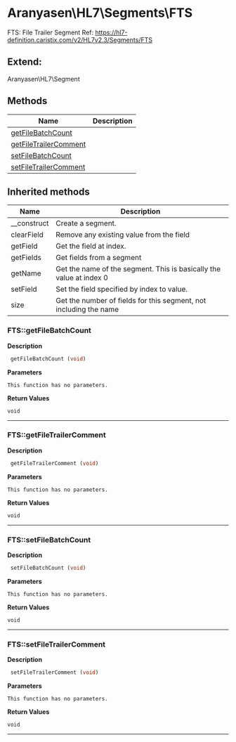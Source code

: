 # Aranyasen\HL7\Segments\FTS  

FTS: File Trailer Segment
Ref: https://hl7-definition.caristix.com/v2/HL7v2.3/Segments/FTS



## Extend:

Aranyasen\HL7\Segment

## Methods

| Name | Description |
|------|-------------|
|[getFileBatchCount](#ftsgetfilebatchcount)||
|[getFileTrailerComment](#ftsgetfiletrailercomment)||
|[setFileBatchCount](#ftssetfilebatchcount)||
|[setFileTrailerComment](#ftssetfiletrailercomment)||

## Inherited methods

| Name | Description |
|------|-------------|
|__construct|Create a segment.|
|clearField|Remove any existing value from the field|
|getField|Get the field at index.|
|getFields|Get fields from a segment|
|getName|Get the name of the segment. This is basically the value at index 0|
|setField|Set the field specified by index to value.|
|size|Get the number of fields for this segment, not including the name|



### FTS::getFileBatchCount  

**Description**

```php
 getFileBatchCount (void)
```

 

 

**Parameters**

`This function has no parameters.`

**Return Values**

`void`


<hr />


### FTS::getFileTrailerComment  

**Description**

```php
 getFileTrailerComment (void)
```

 

 

**Parameters**

`This function has no parameters.`

**Return Values**

`void`


<hr />


### FTS::setFileBatchCount  

**Description**

```php
 setFileBatchCount (void)
```

 

 

**Parameters**

`This function has no parameters.`

**Return Values**

`void`


<hr />


### FTS::setFileTrailerComment  

**Description**

```php
 setFileTrailerComment (void)
```

 

 

**Parameters**

`This function has no parameters.`

**Return Values**

`void`


<hr />

